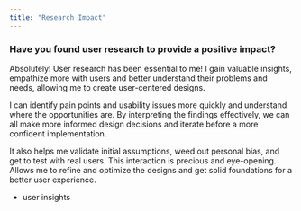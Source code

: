 ```yaml
---
title: "Research Impact"
---
```

### Have you found user research to provide a positive impact?

Absolutely! User research has been essential to me! I gain valuable insights, empathize more with users and better understand their problems and needs, allowing me to create user-centered designs.

I can identify pain points and usability issues more quickly and understand where the opportunities are. By interpreting the findings effectively, we can all make more informed design decisions and iterate before a more confident implementation.

It also helps me validate initial assumptions, weed out personal bias, and get to test with real users. This interaction is precious and eye-opening. Allows me to refine and optimize the designs and get solid foundations for a better user experience.

- user insights